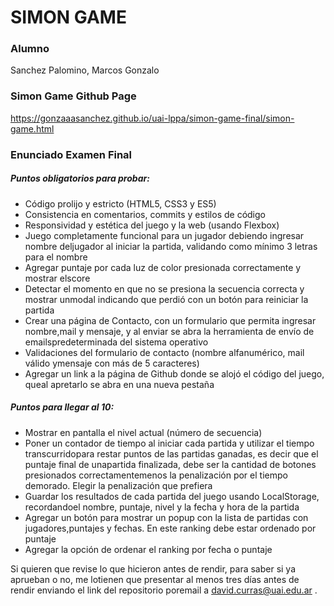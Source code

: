 # SIMON GAME
### Alumno
Sanchez Palomino, Marcos Gonzalo

### Simon Game Github Page
https://gonzaaasanchez.github.io/uai-lppa/simon-game-final/simon-game.html

### Enunciado Examen Final
##### Puntos obligatorios para probar:
- Código prolijo y estricto (HTML5, CSS3 y ES5)
- Consistencia en comentarios, commits y estilos de código
- Responsividad y estética del juego y la web (usando Flexbox)
- Juego completamente funcional para un jugador debiendo ingresar nombre deljugador al iniciar la partida, validando como mínimo 3 letras para el nombre
- Agregar puntaje por cada luz de color presionada correctamente y mostrar elscore
- Detectar el momento en que no se presiona la secuencia correcta y mostrar unmodal indicando que perdió con un botón para reiniciar la partida
- Crear una página de Contacto, con un formulario que permita ingresar nombre,mail y mensaje, y al enviar se abra la herramienta de envío de emailspredeterminada del sistema operativo
- Validaciones del formulario de contacto (nombre alfanumérico, mail válido ymensaje con más de 5 caracteres)
- Agregar un link a la página de Github donde se alojó el código del juego, queal apretarlo se abra en una nueva pestaña
##### Puntos para llegar al 10:
- Mostrar en pantalla el nivel actual (número de secuencia)
- Poner un contador de tiempo al iniciar cada partida y utilizar el tiempo transcurridopara restar puntos de las partidas ganadas, es decir que el puntaje final de unapartida finalizada, debe ser la cantidad de botones presionados correctamentemenos la penalización por el tiempo demorado. Elegir la penalización que prefiera
- Guardar los resultados de cada partida del juego usando LocalStorage, recordandoel nombre, puntaje, nivel y la fecha y hora de la partida
- Agregar un botón para mostrar un popup con la lista de partidas con jugadores,puntajes y fechas. En este ranking debe estar ordenado por puntaje
- Agregar la opción de ordenar el ranking por fecha o puntaje

Si quieren que revise lo que hicieron antes de rendir, para saber si ya aprueban o no, me lotienen que presentar al menos tres días antes de rendir enviando el link del repositorio poremail a david.curras@uai.edu.ar .
